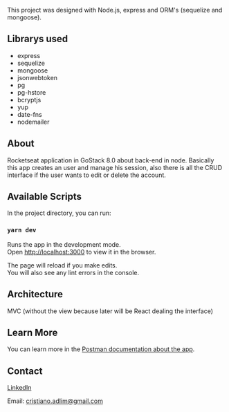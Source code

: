 This project was designed with Node.js, express and ORM's (sequelize and mongoose).

## Librarys used
*   express
*   sequelize
*   mongoose
*   jsonwebtoken
*   pg
*   pg-hstore
*   bcryptjs
*   yup
*   date-fns
*   nodemailer

## About

Rocketseat application in GoStack 8.0 about back-end in node.
Basically this app creates an user and manage his session, also there is all the CRUD
interface if the user wants to edit or delete the account.

## Available Scripts

In the project directory, you can run:

### `yarn dev`

Runs the app in the development mode.<br>
Open [http://localhost:3000](http://localhost:3000) to view it in the browser.

The page will reload if you make edits.<br>
You will also see any lint errors in the console.

## Architecture

MVC (without the view because later will be React dealing the interface)

## Learn More

You can learn more in the [Postman documentation about the app](https://documenter.getpostman.com/view/9454146/SWE3czb9?version=latest).

## Contact

[LinkedIn](https://www.linkedin.com/in/cristiano-soares-b46928192/)

Email: cristiano.adlim@gmail.com

